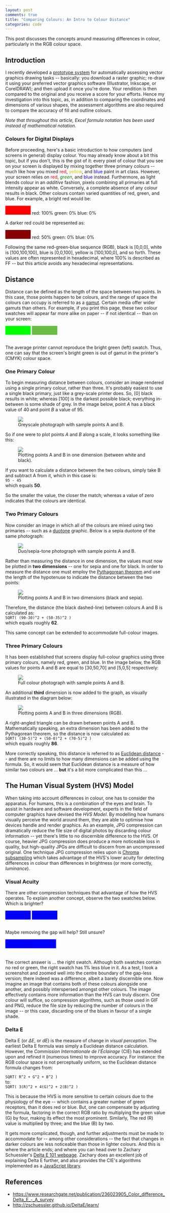 ```yaml
---
layout: post
comments: true
title: "Comparing Colours: An Intro to Colour Distance"
categories: code
---
```


This post discusses the concepts around measuring differences in colour, particularly in the RGB colour space.

## Introduction

I recently developed a [prototype system](http://corvet.tabreturn.com) for automatically assessing vector graphics drawing tasks -- basically: you download a raster graphic; re-draw it using your preferred vector graphics software (Illustrator, Inkscape, or CorelDRAW); and then upload it once you're done. Your rendition is then compared to the original and you receive a score for your efforts. Hence my investigation into this topic, as, in addition to comparing the coordinates and dimensions of various shapes, the assessment algorithms are also required to compare the accuracy of fill and outline colours.

*Note that throughout this article, Excel formula notation has been used instead of mathematical notation.*

### Colours for Digital Displays

Before proceeding, here's a basic introduction to how computers (and screens in general) display colour. You may already know about a bit this topic, but if you don't, this is the gist of it: every pixel of colour that you see on your screen is displayed by mixing together three primary colours -- much like how you mixed <span style="color:red">red</span>, <span style="color:#CC0">yellow</span>, and <span style="color:blue">blue</span> paint in art class. However, your screen relies on <span style="color:red">red</span>, <span style="color:green">*green*</span>, and <span style="color:blue">blue</span> instead. Furthermore, as light blends colour in an *additive* fashion, pixels combining all primaries at full intensity appear as white. Conversely, a complete absence of any colour results in black. Other colours contain varied quantities of red, green, and blue. For example, a bright red would be:  

<div style="background-color:red; display:inline-block; width:80px; height:2em"></div>  
red: 100%  
green: 0%  
blue: 0%

A darker red could be represented as:  

<div style="background-color:#800; display:inline-block; width:80px; height:2em"></div>  
red: 50%  
green: 0%  
blue: 0%

Following the same red-green-blue sequence (RGB), black is [0,0,0], white is [100,100,100], blue is [0,0,100], yellow is [100,100,0], and so forth. These values are often represented in hexadecimal, where 100% is described as FF -- but this article avoids any hexadecimal representations.

## Distance

Distance can be defined as the length of the space between two points. In this case, those points happen to be colours, and the range of space the colours can occupy is referred to as a [gamut](https://en.wikipedia.org/wiki/Gamut). Certain media offer wider gamuts than others. For example, if you print this page, these two colour swatches will appear far more alike on paper -- if not identical -- than on your screen:

<div style="background-color:#0F0; display:inline-block; width:80px; height:2em"></div>
<div style="background-color:#69bd45; display:inline-block; width:80px; height:2em"></div>
<div style="clear:both; height:1em"></div>

The average printer cannot reproduce the bright green (left) swatch. Thus, one can say that the screen's bright green is out of gamut in the printer's (CMYK) colour space.

### One Primary Colour

To begin measuring distance between colours, consider an image rendered using a single primary colour, rather than three. It's probably easiest to use a single black primary, just like a grey-scale printer does. So, [0] black results in white; whereas [100] is the darkest possible black; everything in-between is some shade of grey. In the image below, point *A* has a black value of 40 and point *B* a value of 95.

<figure width='100%'>
  <img src="{{ site.url }}/img/cc/greyscale-sample.png" />
  <figcaption>Greyscale photograph with sample points A and B.</figcaption>
</figure>

So if one were to plot points *A* and *B* along a scale, it looks something like this:

<figure>
  <img src="{{ site.url }}/img/cc/greyscale-graph.svg" />
  <figcaption>Plotting points A and B in one dimension (between white and black).</figcaption>
</figure>

If you want to calculate a distance between the two colours, simply take B and subtract A from it, which in this case is:  
`95 - 45`  
which equals **50**.

So the smaller the value, the closer the match; whereas a value of zero indicates that the colours are identical.

### Two Primary Colours

Now consider an image in which all of the colours are mixed using two primaries -- such as a [duotone](https://en.wikipedia.org/wiki/Duotone) graphic. Below is a sepia duotone of the same photograph:

<figure>
  <img src="{{ site.url }}/img/cc/sepia-sample.png" />
  <figcaption>Duo/sepia-tone photograph with sample points A and B.</figcaption>
</figure>

Rather than measuring the distance in one dimension, the values must now be plotted in **two dimensions** -- one for sepia and one for black. In order to measure the distance one must employ the [Pythagorean theorem](https://en.wikipedia.org/wiki/Pythagorean_theorem) and use the length of the hypotenuse to indicate the distance between the two points:

<figure>
  <img src="{{ site.url }}/img/cc/sepia-graph.svg" />
  <figcaption>Plotting points A and B in two dimensions (black and sepia).</figcaption>
</figure>

Therefore, the distance (the black dashed-line) between colours A and B is calculated as:  
`SQRT( (90-30)^2 + (50-35)^2 )`  
which equals roughly **62**.

This same concept can be extended to accommodate full-colour images.

### Three Primary Colours

It has been established that screens display full-colour graphics using three primary colours, namely red, green, and blue. In the image below, the RGB values for points A and B are equal to [30,50,70] and [5,0,5] respectively:

<figure>
  <img src="{{ site.url }}/img/cc/colour-sample.png" />
  <figcaption>Full colour photograph with sample points A and B.</figcaption>
</figure>

An additional **third** dimension is now added to the graph, as visually illustrated in the diagram below:

<figure>
  <img src="{{ site.url }}/img/cc/colour-graph.svg" />
  <figcaption>Plotting points A and B in three dimensions (RGB).</figcaption>
</figure>

A right-angled triangle can be drawn between points A and B. Mathematically speaking, an extra dimension has been added to the Pythagorean theorem, so the distance is now calculated as:  
`SQRT( (30-5)^2 + (50-0)^2 + (70-5)^2 )`  
which equals roughly **86**.

More correctly speaking, this distance is referred to as [Euclidean distance](https://en.wikipedia.org/wiki/Euclidean_distance) -- and there are no limits to how many dimensions can be added using the formula. So, it would seem that Euclidean distance is a measure of how similar two colours are ... **but** it's a bit more complicated than this ...

## The Human Visual System (HVS) Model

When taking into account differences in colour, one has to consider the apparatus. For humans, this is a combination of the eyes and brain. To assist in hardware and software development, experts in the field of computer graphics have devised the *HVS Model*. By modelling how humans visually perceive the world around them, they are able to optimise how devices handle and render graphics. As an example, JPG compression can dramatically reduce the file size of digital photos by discarding colour information -- yet there's little to no discernible difference to the HVS. Of course, heavier JPG compression does produce a more noticeable loss in quality, but high-quality JPGs are difficult to discern from an uncompressed original. One technique JPG compression relies upon is [Chroma subsampling](https://en.wikipedia.org/wiki/Chroma_subsampling) which takes advantage of the HVS's lower acuity for detecting differences in colour than differences in brightness (or more correctly, *luminance*).

### Visual Acuity

There are other compression techniques that advantage of how the HVS operates. To explain another concept, observe the two swatches below. Which is brighter?

<div style="background-color:#0000FC; display:inline-block; width:80px; height:2em"></div>
<div style="background-color:#0000FF; display:inline-block; width:80px; height:2em"></div>
<div style="clear:both; height:1em"></div>

Maybe removing the gap will help? Still unsure?

<div style="background-color:#0000FC; float:left; width:80px; height:2em"></div>
<div style="background-color:#0000FF; float:left; width:80px; height:2em"></div>
<div style="clear:both; height:1.5em"></div>

The correct answer is ... the right swatch. Although both swatches contain no red or green, the right swatch has 1% less blue in it. As a test, I took a screenshot and zoomed well into the centre boundary of the gap-less version; there indeed was a difference, albeit a barely discernible one. Now imagine an image that contains both of these colours alongside one another, and possibly interspersed amongst other colours. The image effectively contains more information than the HVS can truly discern. One colour will suffice, so compression algorithms, such as those used in GIF and PNG, reduce the file size by reducing the number of colours in the image -- or this case, discarding one of the blues in favour of a single shade.

### Delta E

Delta E (or *ΔE*, or *dE*) is the measure of change in *visual perception*. The earliest Delta E formula was simply a Euclidean distance calculation. However, the *Commission Internationale de l'Éclairage* (CIE) has extended upon and refined it (numerous times) to improve accuracy. For instance: the RGB colour space is not perceptually uniform, so the Euclidean distance formula changes from:

`SQRT( R^2 + G^2 + B^2 )`  
to:  
`SQRT( 3(R)^2 + 4(G)^2 + 2(B)^2 )`

This is because the HVS is more sensitive to certain colours due to the physiology of the eye -- which contains a greater number of green receptors, than it does red or blue. But, one can compensate by adjusting the formula, factoring in the correct RGB ratio by multiplying the green value (G) by four, making its effect the most prominent. Similarly, The red (R) value is multiplied by three; and the blue (B) by two.

It gets more complicated, though, and further adjustments must be made to accommodate for -- among other considerations -- the fact that changes in darker colours are less noticeable than those in lighter colours. And this is where the article ends; and where you can head over to Zachary Schuessler's [Delta E 101 webpage](http://zschuessler.github.io/DeltaE/learn/). Zachary does an excellent job of explaining Delta E further, and also provides the CIE's algorithms implemented as a [JavaScript library](https://zschuessler.github.io/DeltaE/).

## References

* https://www.researchgate.net/publication/236023905_Color_difference_Delta_E_-_A_survey
* http://zschuessler.github.io/DeltaE/learn/
